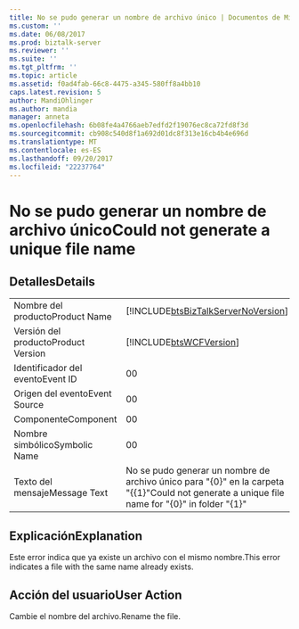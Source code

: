 ```yaml
---
title: No se pudo generar un nombre de archivo único | Documentos de Microsoft
ms.custom: ''
ms.date: 06/08/2017
ms.prod: biztalk-server
ms.reviewer: ''
ms.suite: ''
ms.tgt_pltfrm: ''
ms.topic: article
ms.assetid: f0ad4fab-66c8-4475-a345-580ff8a4bb10
caps.latest.revision: 5
author: MandiOhlinger
ms.author: mandia
manager: anneta
ms.openlocfilehash: 6b08fe4a4766aeb7edfd2f19076ec8ca72fd8f3d
ms.sourcegitcommit: cb908c540d8f1a692d01dc8f313e16cb4b4e696d
ms.translationtype: MT
ms.contentlocale: es-ES
ms.lasthandoff: 09/20/2017
ms.locfileid: "22237764"
---
```

# <a name="could-not-generate-a-unique-file-name"></a><span data-ttu-id="e9fe9-102">No se pudo generar un nombre de archivo único</span><span class="sxs-lookup"><span data-stu-id="e9fe9-102">Could not generate a unique file name</span></span>
## <a name="details"></a><span data-ttu-id="e9fe9-103">Detalles</span><span class="sxs-lookup"><span data-stu-id="e9fe9-103">Details</span></span>  
  
|||  
|-|-|  
|<span data-ttu-id="e9fe9-104">Nombre del producto</span><span class="sxs-lookup"><span data-stu-id="e9fe9-104">Product Name</span></span>|[!INCLUDE[btsBizTalkServerNoVersion](../includes/btsbiztalkservernoversion-md.md)]|  
|<span data-ttu-id="e9fe9-105">Versión del producto</span><span class="sxs-lookup"><span data-stu-id="e9fe9-105">Product Version</span></span>|[!INCLUDE[btsWCFVersion](../includes/btswcfversion-md.md)]|  
|<span data-ttu-id="e9fe9-106">Identificador del evento</span><span class="sxs-lookup"><span data-stu-id="e9fe9-106">Event ID</span></span>|<span data-ttu-id="e9fe9-107">0</span><span class="sxs-lookup"><span data-stu-id="e9fe9-107">0</span></span>|  
|<span data-ttu-id="e9fe9-108">Origen del evento</span><span class="sxs-lookup"><span data-stu-id="e9fe9-108">Event Source</span></span>|<span data-ttu-id="e9fe9-109">0</span><span class="sxs-lookup"><span data-stu-id="e9fe9-109">0</span></span>|  
|<span data-ttu-id="e9fe9-110">Componente</span><span class="sxs-lookup"><span data-stu-id="e9fe9-110">Component</span></span>|<span data-ttu-id="e9fe9-111">0</span><span class="sxs-lookup"><span data-stu-id="e9fe9-111">0</span></span>|  
|<span data-ttu-id="e9fe9-112">Nombre simbólico</span><span class="sxs-lookup"><span data-stu-id="e9fe9-112">Symbolic Name</span></span>|<span data-ttu-id="e9fe9-113">0</span><span class="sxs-lookup"><span data-stu-id="e9fe9-113">0</span></span>|  
|<span data-ttu-id="e9fe9-114">Texto del mensaje</span><span class="sxs-lookup"><span data-stu-id="e9fe9-114">Message Text</span></span>|<span data-ttu-id="e9fe9-115">No se pudo generar un nombre de archivo único para "{0}" en la carpeta "{{1}"</span><span class="sxs-lookup"><span data-stu-id="e9fe9-115">Could not generate a unique file name for "{0}" in folder "{1}"</span></span>|  
  
## <a name="explanation"></a><span data-ttu-id="e9fe9-116">Explicación</span><span class="sxs-lookup"><span data-stu-id="e9fe9-116">Explanation</span></span>  
 <span data-ttu-id="e9fe9-117">Este error indica que ya existe un archivo con el mismo nombre.</span><span class="sxs-lookup"><span data-stu-id="e9fe9-117">This error indicates a file with the same name already exists.</span></span>  
  
## <a name="user-action"></a><span data-ttu-id="e9fe9-118">Acción del usuario</span><span class="sxs-lookup"><span data-stu-id="e9fe9-118">User Action</span></span>  
 <span data-ttu-id="e9fe9-119">Cambie el nombre del archivo.</span><span class="sxs-lookup"><span data-stu-id="e9fe9-119">Rename the file.</span></span>